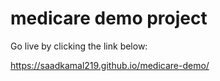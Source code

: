 # medicare demo project

Go live by clicking the link below: 

https://saadkamal219.github.io/medicare-demo/
